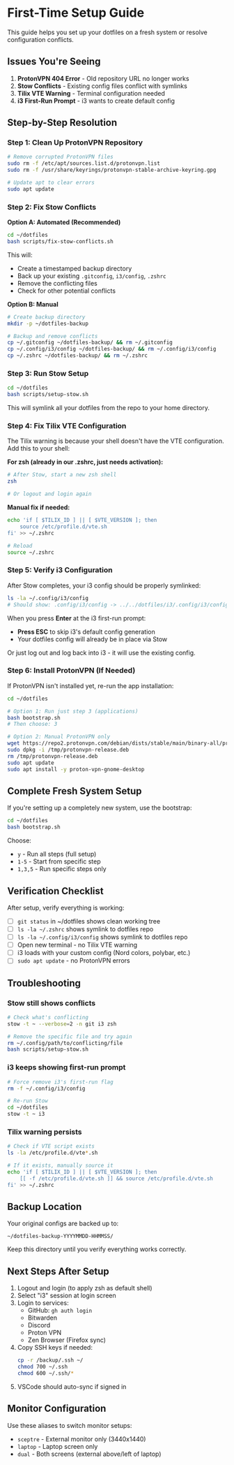 # First-Time Setup Guide

This guide helps you set up your dotfiles on a fresh system or resolve configuration conflicts.

## Issues You're Seeing

1. **ProtonVPN 404 Error** - Old repository URL no longer works
2. **Stow Conflicts** - Existing config files conflict with symlinks
3. **Tilix VTE Warning** - Terminal configuration needed
4. **i3 First-Run Prompt** - i3 wants to create default config

## Step-by-Step Resolution

### Step 1: Clean Up ProtonVPN Repository

```bash
# Remove corrupted ProtonVPN files
sudo rm -f /etc/apt/sources.list.d/protonvpn.list
sudo rm -f /usr/share/keyrings/protonvpn-stable-archive-keyring.gpg

# Update apt to clear errors
sudo apt update
```

### Step 2: Fix Stow Conflicts

**Option A: Automated (Recommended)**
```bash
cd ~/dotfiles
bash scripts/fix-stow-conflicts.sh
```

This will:
- Create a timestamped backup directory
- Back up your existing `.gitconfig`, `i3/config`, `.zshrc`
- Remove the conflicting files
- Check for other potential conflicts

**Option B: Manual**
```bash
# Create backup directory
mkdir -p ~/dotfiles-backup

# Backup and remove conflicts
cp ~/.gitconfig ~/dotfiles-backup/ && rm ~/.gitconfig
cp ~/.config/i3/config ~/dotfiles-backup/ && rm ~/.config/i3/config
cp ~/.zshrc ~/dotfiles-backup/ && rm ~/.zshrc
```

### Step 3: Run Stow Setup

```bash
cd ~/dotfiles
bash scripts/setup-stow.sh
```

This will symlink all your dotfiles from the repo to your home directory.

### Step 4: Fix Tilix VTE Configuration

The Tilix warning is because your shell doesn't have the VTE configuration. Add this to your shell:

**For zsh (already in our .zshrc, just needs activation):**
```bash
# After Stow, start a new zsh shell
zsh

# Or logout and login again
```

**Manual fix if needed:**
```bash
echo 'if [ $TILIX_ID ] || [ $VTE_VERSION ]; then
    source /etc/profile.d/vte.sh
fi' >> ~/.zshrc

# Reload
source ~/.zshrc
```

### Step 5: Verify i3 Configuration

After Stow completes, your i3 config should be properly symlinked:

```bash
ls -la ~/.config/i3/config
# Should show: .config/i3/config -> ../../dotfiles/i3/.config/i3/config
```

When you press **Enter** at the i3 first-run prompt:
- **Press ESC** to skip i3's default config generation
- Your dotfiles config will already be in place via Stow

Or just log out and log back into i3 - it will use the existing config.

### Step 6: Install ProtonVPN (If Needed)

If ProtonVPN isn't installed yet, re-run the app installation:

```bash
cd ~/dotfiles

# Option 1: Run just step 3 (applications)
bash bootstrap.sh
# Then choose: 3

# Option 2: Manual ProtonVPN only
wget https://repo2.protonvpn.com/debian/dists/stable/main/binary-all/protonvpn-stable-release_1.0.3-3_all.deb -O /tmp/protonvpn-release.deb
sudo dpkg -i /tmp/protonvpn-release.deb
rm /tmp/protonvpn-release.deb
sudo apt update
sudo apt install -y proton-vpn-gnome-desktop
```

## Complete Fresh System Setup

If you're setting up a completely new system, use the bootstrap:

```bash
cd ~/dotfiles
bash bootstrap.sh
```

Choose:
- `y` - Run all steps (full setup)
- `1-5` - Start from specific step
- `1,3,5` - Run specific steps only

## Verification Checklist

After setup, verify everything is working:

- [ ] `git status` in ~/dotfiles shows clean working tree
- [ ] `ls -la ~/.zshrc` shows symlink to dotfiles repo
- [ ] `ls -la ~/.config/i3/config` shows symlink to dotfiles repo
- [ ] Open new terminal - no Tilix VTE warning
- [ ] i3 loads with your custom config (Nord colors, polybar, etc.)
- [ ] `sudo apt update` - no ProtonVPN errors

## Troubleshooting

### Stow still shows conflicts
```bash
# Check what's conflicting
stow -t ~ --verbose=2 -n git i3 zsh

# Remove the specific file and try again
rm ~/.config/path/to/conflicting/file
bash scripts/setup-stow.sh
```

### i3 keeps showing first-run prompt
```bash
# Force remove i3's first-run flag
rm -f ~/.config/i3/config

# Re-run Stow
cd ~/dotfiles
stow -t ~ i3
```

### Tilix warning persists
```bash
# Check if VTE script exists
ls -la /etc/profile.d/vte*.sh

# If it exists, manually source it
echo 'if [ $TILIX_ID ] || [ $VTE_VERSION ]; then
    [[ -f /etc/profile.d/vte.sh ]] && source /etc/profile.d/vte.sh
fi' >> ~/.zshrc
```

## Backup Location

Your original configs are backed up to:
```
~/dotfiles-backup-YYYYMMDD-HHMMSS/
```

Keep this directory until you verify everything works correctly.

## Next Steps After Setup

1. Logout and login (to apply zsh as default shell)
2. Select "i3" session at login screen
3. Login to services:
   - GitHub: `gh auth login`
   - Bitwarden
   - Discord
   - Proton VPN
   - Zen Browser (Firefox sync)
4. Copy SSH keys if needed:
   ```bash
   cp -r /backup/.ssh ~/
   chmod 700 ~/.ssh
   chmod 600 ~/.ssh/*
   ```
5. VSCode should auto-sync if signed in

## Monitor Configuration

Use these aliases to switch monitor setups:
- `sceptre` - External monitor only (3440x1440)
- `laptop` - Laptop screen only
- `dual` - Both screens (external above/left of laptop)
